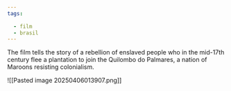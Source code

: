 ```yaml
---
tags:
  
  - film
  - brasil
---
```

The film tells the story of a rebellion of enslaved people who in the mid-17th century flee a plantation to join the Quilombo do Palmares, a nation of Maroons resisting colonialism.

![[Pasted image 20250406013907.png]]